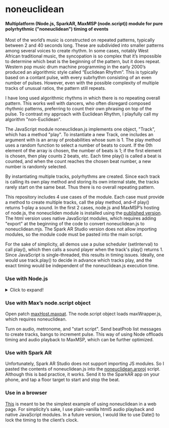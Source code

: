 # noneuclidean
#### Multiplatform (Node.js, SparkAR, MaxMSP (node.script)) module for pure polyrhythmic ("noneuclidean") timing of events

Most of the world’s music is constructed on repeated patterns, typically between 2 and 40 seconds long. These are subdivided into smaller patterns among several voices to create rhythm. In some cases, notably West African traditional music, the syncopation is so complex that it’s impossible to determine which beat is the beginning of the pattern, but it does repeat. Western pop music drum machine programming in the early 2000’s produced an algorithmic style called “Euclidean Rhythm”. This is typically based on a contant pulse, with every subrhythm consisting of an even number of pulses. However, even with the possible complexity of multiple tracks of unusual ratios, the pattern still repeats.

I have long used algorithmic rhythms in which there is no repeating overall pattern. This works well with dancers, who often disregard composed rhythmic patterns, preferring to count their own phrasing on top of the pulse. To contrast my approach with Euclidean Rhythm, I playfully call my algorithm "non-Euclidean".

The JavaScript module noneuclidean.js implements one object, "Track", which has a method "play". To instantiate a new Track, one includes an argument with is an array of probabilities whose sum is 1. The play method uses a random function to select a number of beats to count. If the 0th element of the array is chosen, the number of beats is 1; if the first element is chosen, then play counts 2 beats, etc. Each time play() is called a beat is counted, and when the count reaches the chosen beat number, a new number is randomly selected.

By instantiating multiple tracks, polyrhythms are created. Since each track is calling its own play method and storing its own internal state, the tracks rarely start on the same beat. Thus there is no overall repeating pattern.

This repository includes 4 use cases of the module. Each case must provide a method to create multiple tracks, call the play method, and–if play() returns 1–play a sound. In the first 2 cases, node.js and MaxMSP’s hosting of node.js, the noneucliden module is installed using the [published version](https://www.npmjs.com/package/noneuclidean). The html version uses native JavaScript modules, which requires adding "export" at the beginning of the code to convert noneuclidean.js to noneuclidean.mjs. The Spark AR Studio version does not allow importing modules, so the module code must be pasted into the main script.

For the sake of simplicity, all demos use a pulse scheduler (setInterval) to call play(), which then calls a sound player when the track's play() returns 1. Since JavaScript is single-threaded, this results in timing issues. Ideally, one would use track.play() to decide in advance which tracks play, and the exact timing would be independent of the noneuclidean.js execution time.

### Use with Node.js

<details>
  <summary>Click to expand!</summary>
    
In your terminal, install noneuclidean module and your choice of sound player:

    npm install noneuclidean;
    npm install node-wav-player;

In your node app:

    const track = require('noneuclidean');
    const player = require('node-wav-player');
    
A track takes one parameter, "beatProb", an array of the relative probability (0.0 - 1.0) that a beat count (index + 1) will be chosen.

Define instruments:

    class Instrument    {
        constructor(path) {
            this.path = path;
        }
        play = () => {
            hit(path);
        }
    }
    
"path" is the relative path to a sound file to play.

"hit" is a function to play the sound:

    const hit = (path) => {
        player.play({
            path: path,
        }).then(() => {
            // console.log('play start.');
        }).catch((error) => {
            console.error(error);
        });
    }

• Create an array of instrument parameters:

    instParams = 
    ['./snd/808_Clap.m4a',
    './snd/808_Closed_HH.m4a',
    './snd/808_Kick_x3.m4a',
    './snd/808_Snare_1.m4a']  
    
• Create arrays of Instrument & Track objects:

    const trackCount = 2;
    var instruments = [];
    var tracks = [];
    for (i = 0; i < trackCount; i++)    {
        let newInstrument = new Instrument(instParams[i][0]);
        instruments.push(newInstrument);
        let newTrack = new track.Track([.33, .33, .33]);
        newTrack.play();   // side effect sets initial track count length without generating note
        tracks.push(newTrack);
    }
    
• Define "beat" to generate pulse, call noneucledean Track.play method, and play instrument:

    const beat = () => {
        setInterval(() => {
            for (j = 0; j < trackCount; j++)    {
                if (tracks[j].play() == 1) {
                    hit(instruments[j].path);
                };
            }
        }, 250);
    }

Finally:

    beat();
</details>

### Use with Max’s node.script object
    
Open patch [maxHost.maxpat](maxhost/). The node.script object loads maxWrapper.js, which requires noneuclidean. 
 
Turn on audio, metronome, and "start script". Send beatProb list messages to create tracks, bangs to increment pulse. This way of using Node offloads timing and audio playback to MaxMSP, which can be further optimized.
### Use with Spark AR

Unfortunately, Spark AR Studio does not support importing JS modules. So I pasted the contents of noneuclidean.js into the [noneuclidean.arproj](spark/) script. Although this is bad practice, it works. Send it to the SparkAR app on your phone, and tap a floor target to start and stop the beat.

### Use in a browser

[This](https://lessstuck.github.io/noneuclidean/) is meant to be the simplest example of using noneuclidean in a web page. For simplicity’s sake, I use plain-vanilla html5 audio playback and native JavaScript modules. In a future version, I would like to use Date() to lock the timing to the client’s clock.

